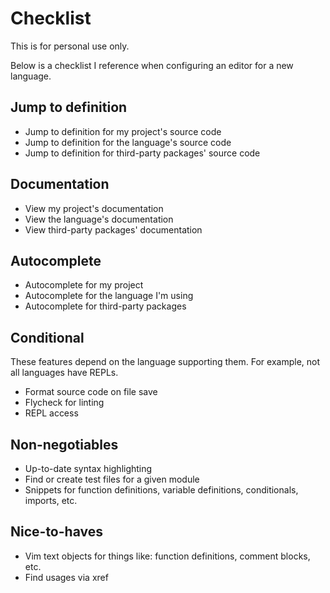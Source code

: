 # Checklist

This is for personal use only.

Below is a checklist I reference when configuring an editor for a new language.

## Jump to definition
* Jump to definition for my project's source code
* Jump to definition for the language's source code
* Jump to definition for third-party packages' source code

## Documentation
* View my project's documentation
* View the language's documentation
* View third-party packages' documentation

## Autocomplete
* Autocomplete for my project
* Autocomplete for the language I'm using
* Autocomplete for third-party packages

## Conditional
These features depend on the language supporting them. For example, not all
languages have REPLs.
* Format source code on file save
* Flycheck for linting
* REPL access

## Non-negotiables
* Up-to-date syntax highlighting
* Find or create test files for a given module
* Snippets for function definitions, variable definitions, conditionals,
  imports, etc.

## Nice-to-haves
* Vim text objects for things like: function definitions, comment blocks, etc.
* Find usages via xref
